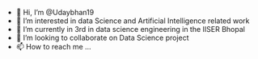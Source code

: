 - 👋 Hi, I’m @Udaybhan19
- 👀 I’m interested in data Science and Artificial Intelligence related work
- 🌱 I’m currently in 3rd in data science engineering in the IISER Bhopal
- 💞️ I’m looking to collaborate on Data Science project
- 📫 How to reach me ...

<!---
Udaybhan19/Udaybhan19 is a ✨ special ✨ repository because its `README.md` (this file) appears on your GitHub profile.
You can click the Preview link to take a look at your changes.
--->
